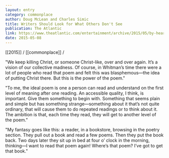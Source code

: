 ```yaml
---
layout: entry
category: commonplace
author: Doug McLean and Charles Simic
title: Writers Should Look for What Others Don't See
publication: The Atlantic
link: https://www.theatlantic.com/entertainment/archive/2015/05/by-heart-charles-simic/392519/
date: 2015-05-08
---
```


[[2015]] / [[commonplace]] / 

"We keep killing Christ, or someone Christ-like, over and over again. It’s a vision of our collective madness. Of course, in Whitman’s time there were a lot of people who read that poem and felt this was blasphemous—the idea of putting Christ there. But this is the power of the poem."

"To me, the ideal poem is one a person can read and understand on the first level of meaning after one reading. An accessible quality, I think, is important. Give them something to begin with. Something that seems plain and simple but has something strange—something about it that’s not quite ordinary, that will cause them to do repeated readings or to think about it. The ambition is that, each time they read, they will get to another level of the poem."

"My fantasy goes like this: a reader, in a bookstore, browsing in the poetry section. They pull out a book and read a few poems. Then they put the book back. Two days later they sit up in bed at four o’ clock in the morning, thinking—I want to read that poem again! Where’s that poem? I’ve got to get that book."
